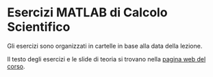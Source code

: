 # Esercizi MATLAB di Calcolo Scientifico

Gli esercizi sono organizzati in cartelle in base alla data della lezione.

Il testo degli esercizi e le slide di teoria si trovano nella [pagina web del corso](https://paola-gervasio.unibs.it/CS/).
